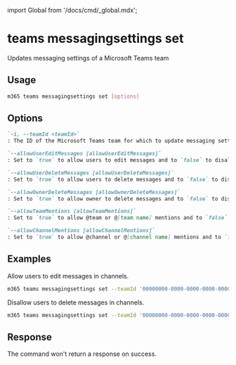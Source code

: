 <!-- DISCLAIMER: All secrets, passwords, and sensitive values in this document are examples only and not real credentials. -->
import Global from '/docs/cmd/_global.mdx';

# teams messagingsettings set

Updates messaging settings of a Microsoft Teams team

## Usage

```sh
m365 teams messagingsettings set [options]
```

## Options

```md definition-list
`-i, --teamId <teamId>`
: The ID of the Microsoft Teams team for which to update messaging settings.

`--allowUserEditMessages [allowUserEditMessages]`
: Set to `true` to allow users to edit messages and to `false` to disallow it.

`--allowUserDeleteMessages [allowUserDeleteMessages]`
: Set to `true` to allow users to delete messages and to `false` to disallow it.

`--allowOwnerDeleteMessages [allowOwnerDeleteMessages]`
: Set to `true` to allow owner to delete messages and to `false` to disallow it.

`--allowTeamMentions [allowTeamMentions]`
: Set to `true` to allow @team or @[team name] mentions and to `false` to disallow it.

`--allowChannelMentions [allowChannelMentions]`
: Set to `true` to allow @channel or @[channel name] mentions and to `false` to disallow it.
```

<Global />

## Examples

Allow users to edit messages in channels.

```sh
m365 teams messagingsettings set --teamId '00000000-0000-0000-0000-000000000000' --allowUserEditMessages true
```

Disallow users to delete messages in channels.

```sh
m365 teams messagingsettings set --teamId '00000000-0000-0000-0000-000000000000' --allowUserDeleteMessages false
```

## Response

The command won't return a response on success.
